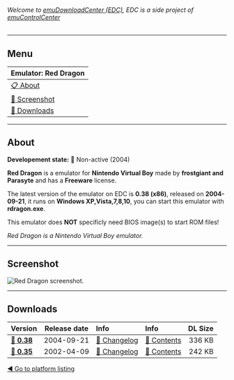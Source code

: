 ###### Welcome to [emuDownloadCenter (EDC)](https://github.com/PhoenixInteractiveNL/emuDownloadCenter/wiki/), EDC is a side project of [emuControlCenter](https://github.com/PhoenixInteractiveNL/emuControlCenter/wiki/)
***
## Menu
| **Emulator: Red Dragon** |
|:---------|
| [:clipboard: About](#about) |
| [:sunrise: Screenshot](#screen) |
| [:floppy_disk: Downloads](#downloads) |
***
## About
**Developement state:** :red_circle: Non-active (2004)

**Red Dragon** is a emulator for **Nintendo Virtual Boy** made by **frostgiant and Parasyte** and has a **Freeware** license.

The latest version of the emulator on EDC is **0.38 (x86)**, released on **2004-09-21**, it runs on **Windows XP,Vista,7,8,10**, you can start this emulator with **rdragon.exe**.

This emulator does **NOT** specificly need BIOS image(s) to start ROM files!

_Red Dragon is a Nintendo Virtual Boy emulator._
***
## Screenshot
![](https://raw.githubusercontent.com/PhoenixInteractiveNL/emuDownloadCenter/master/hooks/reddragon/emulator_screen_01.jpg "Red Dragon screenshot.")
***
## Downloads
| Version  | Release date  | Info       | Info       | DL Size    |
|:---------|:-------------:|:-----------|:-----------|-----------:|
| [:floppy_disk: **0.38**](https://github.com/PhoenixInteractiveNL/edc-repo0006/raw/master/reddragon/0.38.7z) | 2004-09-21 | [:page_facing_up: Changelog](https://github.com/PhoenixInteractiveNL/edc-repo0006/blob/master/reddragon/0.38_changelog.txt) | [:mag_right: Contents](https://github.com/PhoenixInteractiveNL/edc-repo0006/blob/master/reddragon/0.38_contents.txt) | 336 KB |
| [:floppy_disk: **0.35**](https://github.com/PhoenixInteractiveNL/edc-repo0006/raw/master/reddragon/0.35.7z) | 2002-04-09 | [:page_facing_up: Changelog](https://github.com/PhoenixInteractiveNL/edc-repo0006/blob/master/reddragon/0.35_changelog.txt) | [:mag_right: Contents](https://github.com/PhoenixInteractiveNL/edc-repo0006/blob/master/reddragon/0.35_contents.txt) | 242 KB |

[:arrow_backward: Go to platform listing](https://github.com/PhoenixInteractiveNL/emuDownloadCenter/wiki/EDC-Platform-List)
